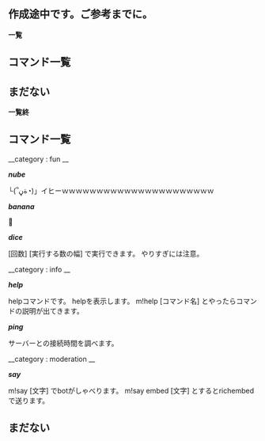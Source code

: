 ## 作成途中です。ご参考までに。

**一覧**

## コマンド一覧

## まだない

**一覧終**

## コマンド一覧

__category : fun __ 

***nube*** 

 └(՞ةڼ◔)」イヒーｗｗｗｗｗｗｗｗｗｗｗｗｗｗｗｗｗｗｗｗｗｗ

***banana***

🍌 

***dice***

[回数] [実行する数の幅] で実行できます。
やりすぎには注意。

__category : info __

***help***

helpコマンドです。
helpを表示します。 m!help [コマンド名] とやったらコマンドの説明が出てきます。

***ping***

サーバーとの接続時間を調べます。

__category : moderation __

***say***

m!say [文字] でbotがしゃべります。
m!say embed [文字] とするとrichembedで送ります。

## まだない






